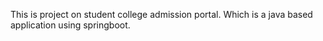 This is project on student college admission portal. Which is a java based application using springboot. 

